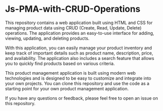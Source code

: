 # Js-PMA-with-CRUD-Operations
This repository contains a web application built using HTML and CSS for managing product data using CRUD (Create, Read, Update, Delete) operations. The application provides an easy-to-use interface for adding, viewing, updating, and deleting products.

With this application, you can easily manage your product inventory and keep track of important details such as product name, description, price, and availability. The application also includes a search feature that allows you to quickly find products based on various criteria.

This product management application is built using modern web technologies and is designed to be easy to customize and integrate into your own projects. You can clone this repository and use the code as a starting point for your own product management application.

If you have any questions or feedback, please feel free to open an issue on this repository.
